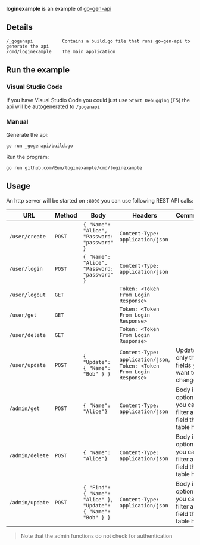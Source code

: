**loginexample** is an example of [go-gen-api](https://github.com/Eun/go-gen-api)

## Details

    /_gogenapi           Contains a build.go file that runs go-gen-api to generate the api
    /cmd/loginexample    The main application

## Run the example

### Visual Studio Code
If you have Visual Studio Code you could just use `Start Debugging` (<kbd>F5</kbd>) the api will be autogenerated to `/gogenapi`

### Manual

Generate the api:

    go run _gogenapi/build.go

Run the program:

    go run github.com/Eun/loginexample/cmd/loginexample

## Usage
An http server will be started on `:8000` you can use following REST API calls:

| URL             | Method   | Body                                                           | Headers                                                                | Comments                                                 |
|-----------------|----------|----------------------------------------------------------------|------------------------------------------------------------------------|----------------------------------------------------------|
| `/user/create`  | `POST`   | `{ "Name": "Alice", "Password: "password" }`                   | `Content-Type: application/json`                                       |                                                          |
| `/user/login`   | `POST`   | `{ "Name": "Alice", "Password: "password" }`                   | `Content-Type: application/json`                                       |                                                          |
| `/user/logout`  | `GET`    |                                                                | `Token: <Token From Login Response>`                                   |                                                          |
| `/user/get`     | `GET`    |                                                                | `Token: <Token From Login Response>`                                   |                                                          |
| `/user/delete`  | `GET`    |                                                                | `Token: <Token From Login Response>`                                   |                                                          |
| `/user/update`  | `POST`   | `{ "Update": { "Name": "Bob" } }`                              | `Content-Type: application/json`, `Token: <Token From Login Response>` | Update only the fields you want to change                |
| `/admin/get`    | `POST`   | `{ "Name": "Alice"}`                                           | `Content-Type: application/json`                                       | Body is optional, you can filter any field the table has |
| `/admin/delete` | `POST`   | `{ "Name": "Alice"}`                                           | `Content-Type: application/json`                                       | Body is optional, you can filter any field the table has |
| `/admin/update` | `POST`   | `{ "Find": { "Name": "Alice" }, "Update": { "Name": "Bob" } }` | `Content-Type: application/json`                                       | Body is optional, you can filter any field the table has |

> Note that the admin functions do not check for authentication